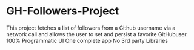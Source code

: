 # GH-Followers-Project
This project fetches a list of followers from a Github username via a network call and allows the user to set and persist a favorite GitHubuser.
100% Programmatic UI
One complete app
No 3rd party Libraries
